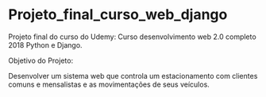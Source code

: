 # Projeto_final_curso_web_django
Projeto final do curso do Udemy: Curso desenvolvimento web 2.0 completo 2018 Python e Django.

Objetivo do Projeto:

Desenvolver um sistema web que controla um estacionamento com clientes comuns e mensalistas e as movimentações de seus veículos.
